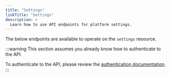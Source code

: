 ```yaml
---
title: "Settings"
linkTitle: "Settings"
description: >
  Learn how to use API endpoints for platform settings.
---
```


The below endpoints are available to operate on the `settings` resource.

:::warning
This section assumes you already know how to authenticate to the API.

To authenticate to the API, please review the [authentication documentation](/docs/reference/api/authentication.md).
:::
